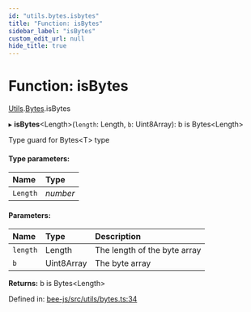 ```yaml
---
id: "utils.bytes.isbytes"
title: "Function: isBytes"
sidebar_label: "isBytes"
custom_edit_url: null
hide_title: true
---
```


# Function: isBytes

[Utils](../modules/utils.md).[Bytes](../modules/utils.bytes.md).isBytes

▸ **isBytes**<Length\>(`length`: Length, `b`: Uint8Array): b is Bytes<Length\>

Type guard for Bytes<T\> type

#### Type parameters:

Name | Type |
:------ | :------ |
`Length` | *number* |

#### Parameters:

Name | Type | Description |
:------ | :------ | :------ |
`length` | Length | The length of the byte array   |
`b` | Uint8Array | The byte array    |

**Returns:** b is Bytes<Length\>

Defined in: [bee-js/src/utils/bytes.ts:34](https://github.com/ethersphere/bee-js/blob/0ac3a7d/src/utils/bytes.ts#L34)
